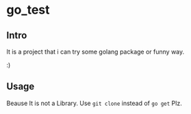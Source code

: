 # go_test


## Intro

It is a project that i can try some golang package or funny way.

:)

## Usage

Beause It is not a Library. Use `git clone` instead of `go get` Plz.